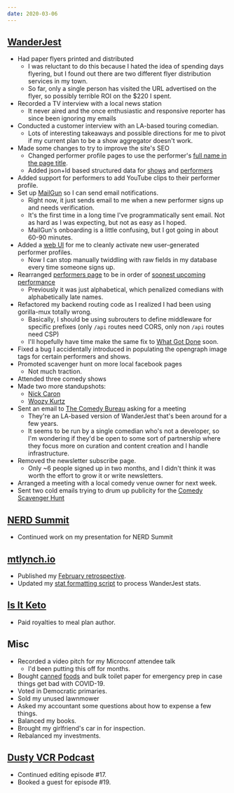 ```yaml
---
date: 2020-03-06
---
```


## [WanderJest](http://wanderjest.com)

- Had paper flyers printed and distributed
  - I was reluctant to do this because I hated the idea of spending days flyering, but I found out there are two different flyer distribution services in my town.
  - So far, only a single person has visited the URL advertised on the flyer, so possibly terrible ROI on the $220 I spent.
- Recorded a TV interview with a local news station
  - It never aired and the once enthusiastic and responsive reporter has since been ignoring my emails
- Conducted a customer interview with an LA-based touring comedian.
  - Lots of interesting takeaways and possible directions for me to pivot if my current plan to be a show aggregator doesn't work.
- Made some changes to try to improve the site's SEO
  - Changed performer profile pages to use the performer's [full name in the page title](zKvAKpg.webp).
  - Added json+ld based structured data for [shows](https://search.google.com/structured-data/testing-tool#url=https%3A%2F%2Fwanderjest.com%2Fshow%2Fspring-fling%2F2020-03-15) and [performers](https://search.google.com/structured-data/testing-tool#url=https%3A%2F%2Fwanderjest.com%2Fperformer%2Ftodd.therrien)
- Added support for performers to add YouTube clips to their performer profile.
- Set up [MailGun](https://www.mailgun.com/) so I can send email notifications.
  - Right now, it just sends email to me when a new performer signs up and needs verification.
  - It's the first time in a long time I've programmatically sent email. Not as hard as I was expecting, but not as easy as I hoped.
  - MailGun's onboarding is a little confusing, but I got going in about 60-90 minutes.
- Added a [web UI](HkcnIoZ.webp) for me to cleanly activate new user-generated performer profiles.
  - Now I can stop manually twiddling with raw fields in my database every time someone signs up.
- Rearranged [performers page](https://wanderjest.com/performers) to be in order of [soonest upcoming performance](hD42ep3.webp)
  - Previously it was just alphabetical, which penalized comedians with alphabetically late names.
- Refactored my backend routing code as I realized I had been using gorilla-mux totally wrong.
  - Basically, I should be using subrouters to define middleware for specific prefixes (only `/api` routes need CORS, only non `/api` routes need CSP)
  - I'll hopefully have time make the same fix to [What Got Done](https://github.com/mtlynch/whatgotdone/blob/beeafe2ad135fa54fb5383e604179e0245e2de57/backend/handlers/routes.go) soon.
- Fixed a bug I accidentally introduced in populating the opengraph image tags for certain performers and shows.
- Promoted scavenger hunt on more local facebook pages
  - Not much traction.
- Attended three comedy shows
- Made two more standupshots:
  - [Nick Caron](https://twitter.com/WanderJest/status/1234554445066883073)
  - [Woozy Kurtz](https://twitter.com/WanderJest/status/1235621909435301889)
- Sent an email to [The Comedy Bureau](https://www.thecomedybureau.com/) asking for a meeting
  - They're an LA-based version of WanderJest that's been around for a few years.
  - It seems to be run by a single comedian who's not a developer, so I'm wondering if they'd be open to some sort of partnership where they focus more on curation and content creation and I handle infrastructure.
- Removed the newsletter subscribe page.
  - Only ~6 people signed up in two months, and I didn't think it was worth the effort to grow it or write newsletters.
- Arranged a meeting with a local comedy venue owner for next week.
- Sent two cold emails trying to drum up publicity for the [Comedy Scavenger Hunt](https://wanderjest.com/scavenger-hunt)

## [NERD Summit](https://nerdsummit.org/)

- Continued work on my presentation for NERD Summit

## [mtlynch.io](https://mtlynch.io)

- Published my [February retrospective](https://mtlynch.io/retrospectives/2020/03/).
- Updated my [stat formatting script](https://github.com/mtlynch/make-mtlynch-stats) to process WanderJest stats.

## [Is It Keto](https://isitketo.org)

- Paid royalties to meal plan author.

## Misc

- Recorded a video pitch for my Microconf attendee talk
  - I'd been putting this off for months.
- Bought [canned](qdNyiO2.webp) [foods](U1QIGuZ.webp) and bulk toilet paper for emergency prep in case things get bad with COVID-19.
- Voted in Democratic primaries.
- Sold my unused lawnmower
- Asked my accountant some questions about how to expense a few things.
- Balanced my books.
- Brought my girlfriend's car in for inspection.
- Rebalanced my investments.

## [Dusty VCR Podcast](https://dustyvcr.com)

- Continued editing episode #17.
- Booked a guest for episode #19.
